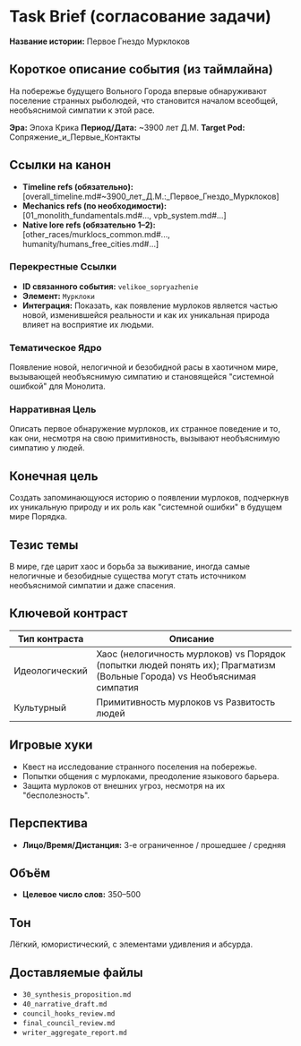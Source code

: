 # Task Brief (согласование задачи)

**Название истории:** Первое Гнездо Мурклоков

## Короткое описание события (из таймлайна)

На побережье будущего Вольного Города впервые обнаруживают поселение странных рыболюдей, что становится началом всеобщей, необъяснимой симпатии к этой расе.

**Эра:** Эпоха Крика
**Период/Дата:** ~3900 лет Д.М.
**Target Pod:** Сопряжение_и_Первые_Контакты

## Ссылки на канон
- **Timeline refs (обязательно):** [overall_timeline.md#~3900_лет_Д.М.:_Первое_Гнездо_Мурклоков]
- **Mechanics refs (по необходимости):** [01_monolith_fundamentals.md#..., vpb_system.md#...]
- **Native lore refs (обязательно 1–2):** [other_races/murklocs_common.md#..., humanity/humans_free_cities.md#...]

### **Перекрестные Ссылки**
- **ID связанного события:** `velikoe_sopryazhenie`
- **Элемент:** `Мурклоки`
- **Интеграция:** Показать, как появление мурлоков является частью новой, изменившейся реальности и как их уникальная природа влияет на восприятие их людьми.

### **Тематическое Ядро**
Появление новой, нелогичной и безобидной расы в хаотичном мире, вызывающей необъяснимую симпатию и становящейся "системной ошибкой" для Монолита.


### **Нарративная Цель**
Описать первое обнаружение мурлоков, их странное поведение и то, как они, несмотря на свою примитивность, вызывают необъяснимую симпатию у людей.

## Конечная цель
Создать запоминающуюся историю о появлении мурлоков, подчеркнув их уникальную природу и их роль как "системной ошибки" в будущем мире Порядка.

## Тезис темы
В мире, где царит хаос и борьба за выживание, иногда самые нелогичные и безобидные существа могут стать источником необъяснимой симпатии и даже спасения.

## Ключевой контраст
| Тип контраста | Описание |
|---|---|
| Идеологический | Хаос (нелогичность мурлоков) vs Порядок (попытки людей понять их); Прагматизм (Вольные Города) vs Необъяснимая симпатия |
| Культурный | Примитивность мурлоков vs Развитость людей |

## Игровые хуки
- Квест на исследование странного поселения на побережье.
- Попытки общения с мурлоками, преодоление языкового барьера.
- Защита мурлоков от внешних угроз, несмотря на их "бесполезность".

## Перспектива
- **Лицо/Время/Дистанция:** 3-е ограниченное / прошедшее / средняя

## Объём
- **Целевое число слов:** 350–500

## Тон
Лёгкий, юмористический, с элементами удивления и абсурда.

## Доставляемые файлы
- `30_synthesis_proposition.md`
- `40_narrative_draft.md`
- `council_hooks_review.md`
- `final_council_review.md`
- `writer_aggregate_report.md`
